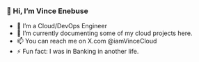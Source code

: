 ### 👋 Hi, I’m Vince Enebuse
- 👀 I’m a Cloud/DevOps Engineer
- 🌱 I’m currently documenting some of my cloud projects here.
- 📫 You can reach me on X.com @iamVinceCloud
- ⚡ Fun fact: I was in Banking in another life.

<!---
vincentenebuse/vincentenebuse is a ✨ special ✨ repository because its `README.md` (this file) appears on your GitHub profile.
You can click the Preview link to take a look at your changes.
--->
